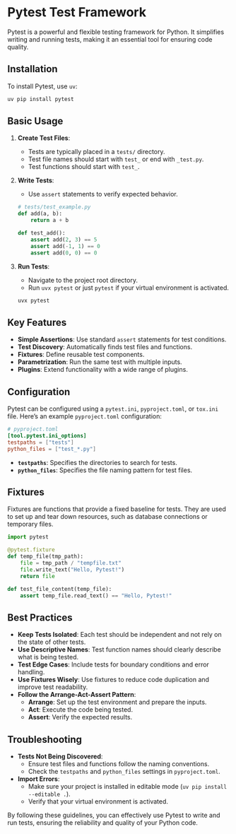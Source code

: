 # Pytest Test Framework

Pytest is a powerful and flexible testing framework for Python. It simplifies writing and running tests, making it an essential tool for ensuring code quality.

## Installation

To install Pytest, use `uv`:

```bash
uv pip install pytest
```

## Basic Usage

1.  **Create Test Files**:

    - Tests are typically placed in a `tests/` directory.
    - Test file names should start with `test_` or end with `_test.py`.
    - Test functions should start with `test_`.

2.  **Write Tests**:

    - Use `assert` statements to verify expected behavior.

    ```python
    # tests/test_example.py
    def add(a, b):
        return a + b

    def test_add():
        assert add(2, 3) == 5
        assert add(-1, 1) == 0
        assert add(0, 0) == 0
    ```

3.  **Run Tests**:

    - Navigate to the project root directory.
    - Run `uvx pytest` or just `pytest` if your virtual environment is activated.

    ```bash
    uvx pytest
    ```

## Key Features

- **Simple Assertions**: Use standard `assert` statements for test conditions.
- **Test Discovery**: Automatically finds test files and functions.
- **Fixtures**: Define reusable test components.
- **Parametrization**: Run the same test with multiple inputs.
- **Plugins**: Extend functionality with a wide range of plugins.

## Configuration

Pytest can be configured using a `pytest.ini`, `pyproject.toml`, or `tox.ini` file. Here’s an example `pyproject.toml` configuration:

```toml
# pyproject.toml
[tool.pytest.ini_options]
testpaths = ["tests"]
python_files = ["test_*.py"]
```

- **`testpaths`**: Specifies the directories to search for tests.
- **`python_files`**: Specifies the file naming pattern for test files.

## Fixtures

Fixtures are functions that provide a fixed baseline for tests. They are used to set up and tear down resources, such as database connections or temporary files.

```python
import pytest

@pytest.fixture
def temp_file(tmp_path):
    file = tmp_path / "tempfile.txt"
    file.write_text("Hello, Pytest!")
    return file

def test_file_content(temp_file):
    assert temp_file.read_text() == "Hello, Pytest!"
```

## Best Practices

- **Keep Tests Isolated**: Each test should be independent and not rely on the state of other tests.
- **Use Descriptive Names**: Test function names should clearly describe what is being tested.
- **Test Edge Cases**: Include tests for boundary conditions and error handling.
- **Use Fixtures Wisely**: Use fixtures to reduce code duplication and improve test readability.
- **Follow the Arrange-Act-Assert Pattern**:
  - **Arrange**: Set up the test environment and prepare the inputs.
  - **Act**: Execute the code being tested.
  - **Assert**: Verify the expected results.

## Troubleshooting

- **Tests Not Being Discovered**:
  - Ensure test files and functions follow the naming conventions.
  - Check the `testpaths` and `python_files` settings in `pyproject.toml`.
- **Import Errors**:
  - Make sure your project is installed in editable mode (`uv pip install --editable .`).
  - Verify that your virtual environment is activated.

By following these guidelines, you can effectively use Pytest to write and run tests, ensuring the reliability and quality of your Python code.
